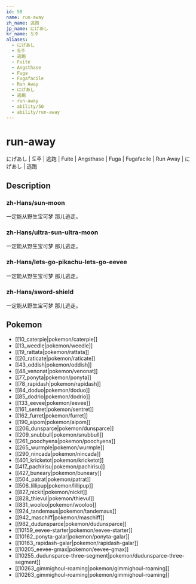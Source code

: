 ```yaml
---
id: 50
name: run-away
zh_name: 逃跑
jp_name: にげあし
kr_name: 도주
aliases:
  - にげあし
  - 도주
  - 逃跑
  - Fuite
  - Angsthase
  - Fuga
  - Fugafacile
  - Run Away
  - にげあし
  - 逃跑
  - run-away
  - ability/50
  - ability/run-away
---
```

# run-away

にげあし | 도주 | 逃跑 | Fuite | Angsthase | Fuga | Fugafacile | Run Away | にげあし | 逃跑

## Description

### zh-Hans/sun-moon

一定能从野生宝可梦
那儿逃走。

### zh-Hans/ultra-sun-ultra-moon

一定能从野生宝可梦
那儿逃走。

### zh-Hans/lets-go-pikachu-lets-go-eevee

一定能从野生宝可梦
那儿逃走。

### zh-Hans/sword-shield

一定能从野生宝可梦
那儿逃走。

## Pokemon

- [[10_caterpie|pokemon/caterpie]]
- [[13_weedle|pokemon/weedle]]
- [[19_rattata|pokemon/rattata]]
- [[20_raticate|pokemon/raticate]]
- [[43_oddish|pokemon/oddish]]
- [[48_venonat|pokemon/venonat]]
- [[77_ponyta|pokemon/ponyta]]
- [[78_rapidash|pokemon/rapidash]]
- [[84_doduo|pokemon/doduo]]
- [[85_dodrio|pokemon/dodrio]]
- [[133_eevee|pokemon/eevee]]
- [[161_sentret|pokemon/sentret]]
- [[162_furret|pokemon/furret]]
- [[190_aipom|pokemon/aipom]]
- [[206_dunsparce|pokemon/dunsparce]]
- [[209_snubbull|pokemon/snubbull]]
- [[261_poochyena|pokemon/poochyena]]
- [[265_wurmple|pokemon/wurmple]]
- [[290_nincada|pokemon/nincada]]
- [[401_kricketot|pokemon/kricketot]]
- [[417_pachirisu|pokemon/pachirisu]]
- [[427_buneary|pokemon/buneary]]
- [[504_patrat|pokemon/patrat]]
- [[506_lillipup|pokemon/lillipup]]
- [[827_nickit|pokemon/nickit]]
- [[828_thievul|pokemon/thievul]]
- [[831_wooloo|pokemon/wooloo]]
- [[924_tandemaus|pokemon/tandemaus]]
- [[942_maschiff|pokemon/maschiff]]
- [[982_dudunsparce|pokemon/dudunsparce]]
- [[10159_eevee-starter|pokemon/eevee-starter]]
- [[10162_ponyta-galar|pokemon/ponyta-galar]]
- [[10163_rapidash-galar|pokemon/rapidash-galar]]
- [[10205_eevee-gmax|pokemon/eevee-gmax]]
- [[10255_dudunsparce-three-segment|pokemon/dudunsparce-three-segment]]
- [[10263_gimmighoul-roaming|pokemon/gimmighoul-roaming]]
- [[10263_gimmighoul-roaming|pokemon/gimmighoul-roaming]]

